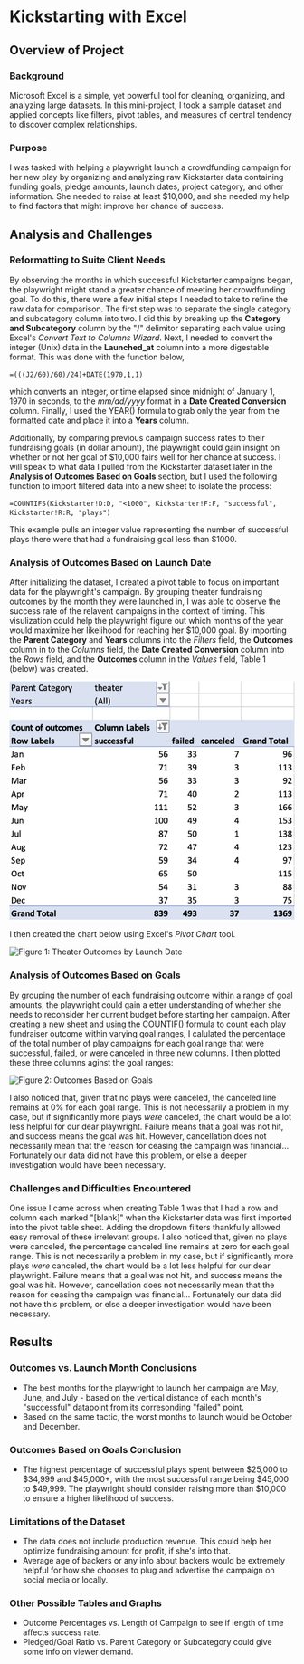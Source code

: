 # Kickstarting with Excel

## Overview of Project

### Background
Microsoft Excel is a simple, yet powerful tool for cleaning, organizing, and analyzing large datasets. In this mini-project, I took a sample dataset and applied concepts like filters, pivot tables, and measures of central tendency to discover complex relationships.

### Purpose
I was tasked with helping a playwright launch a crowdfunding campaign for her new play by organizing and analyzing raw Kickstarter data containing funding goals, pledge amounts, launch dates, project category, and other information. She needed to raise at least $10,000, and she needed my help to find factors that might improve her chance of success.

## Analysis and Challenges

### Reformatting to Suite Client Needs
By observing the months in which successful Kickstarter campaigns began, the playwright might stand a greater chance of meeting her crowdfunding goal. To do this, there were a few initial steps I needed to take to refine the raw data for comparison. The first step was to separate the single category and subcategory column into two. I did this by breaking up the **Category and Subcategory** column by the "/" delimitor separating each value using Excel's *Convert Text to Columns Wizard*. Next, I needed to convert the integer (Unix) data in the **Launched_at** column into a more digestable format. This was done with the function below,
```
=(((J2/60)/60)/24)+DATE(1970,1,1)
``` 
 which converts an integer, or time elapsed since midnight of January 1, 1970 in seconds, to the *mm/dd/yyyy* format in a **Date Created Conversion** column. Finally, I used the YEAR() formula to grab only the year from the formatted date and place it into a **Years** column.

 Additionally, by comparing previous campaign success rates to their fundraising goals (in dollar amount), the playwright could gain insight on whether or not her goal of $10,000 fairs well for her chance at success. I will speak to what data I pulled from the Kickstarter dataset later in the **Analysis of Outcomes Based on Goals** section, but I used the following function to import filtered data into a new sheet to isolate the process:
```
=COUNTIFS(Kickstarter!D:D, "<1000", Kickstarter!F:F, "successful", Kickstarter!R:R, "plays")
```
This example pulls an integer value representing the number of successful plays there were that had a fundraising goal less than $1000.

### Analysis of Outcomes Based on Launch Date
After initializing the dataset, I created a pivot table to focus on important data for the playwright's campaign. By grouping theater fundraising outcomes by the month they were launched in, I was able to observe the success rate of the relavent campaigns in the context of timing. This visulization could help the playwright figure out which months of the year would maximize her likelihood for reaching her $10,000 goal. By importing the **Parent Category** and **Years** columns into the *Filters* field, the **Outcomes** column in to the *Columns* field, the **Date Created Conversion** column into the *Rows* field, and the **Outcomes** column in the *Values* field, Table 1 (below) was created.

![Table 1: Theater Outcomes - Launch Date Pivot Table](Launch_Pivot.png)

I then created the chart below using Excel's *Pivot Chart* tool. 

![Figure 1: Theater Outcomes by Launch Date](Theater_Outcomes_by_Launch_Date.png)


### Analysis of Outcomes Based on Goals
By grouping the number of each fundraising outcome within a range of goal amounts, the playwright could gain a etter understanding of whether she needs to reconsider her current budget before starting her campaign. After creating a new sheet and using the COUNTIF() formula to count each play fundraiser outcome within varying goal ranges, I calulated the percentage of the total number of play campaigns for each goal range that were successful, failed, or were canceled in three new columns. I then plotted these three columns aginst the goal ranges:

![Figure 2: Outcomes Based on Goals](Outcomes_Based_on_Goals.png)

I also noticed that, given that no plays were canceled, the canceled line remains at 0% for each goal range. This is not necessarily a problem in my case, but if significantly more plays *were* canceled, the chart would be a lot less helpful for our dear playwright. Failure means that a goal was not hit, and success means the goal was hit. However, cancellation does not necessarily mean that the reason for ceasing the campaign was financial... Fortunately our data did not have this problem, or else a deeper investigation would have been necessary.


### Challenges and Difficulties Encountered
One issue I came across when creating Table 1 was that I had a row and column each marked "[blank]" when the Kickstarter data was first imported into the pivot table sheet. Adding the dropdown filters thankfully allowed easy removal of these irrelevant groups. I also noticed that, given no plays were canceled, the percentage canceled line remains at zero for each goal range. This is not necessarily a problem in my case, but if significantly more plays *were* canceled, the chart would be a lot less helpful for our dear playwright. Failure means that a goal was not hit, and success means the goal was hit. However, cancellation does not necessarily mean that the reason for ceasing the campaign was financial... Fortunately our data did not have this problem, or else a deeper investigation would have been necessary.

## Results

### Outcomes vs. Launch Month Conclusions
- The best months for the playwright to launch her campaign are May, June, and July - based on the vertical distance of each month's "successful" datapoint from its corresonding "failed" point.
- Based on the same tactic, the worst months to launch would be October and December.

### Outcomes Based on Goals Conclusion
- The highest percentage of successful plays spent between $25,000 to $34,999 and $45,000+, with the most successful range being $45,000 to $49,999. The playwright should consider raising more than $10,000 to ensure a higher likelihood of success.

### Limitations of the Dataset
- The data does not include production revenue. This could help her optimize fundraising amount for profit, if she's into that.
- Average age of backers or any info about backers would be extremely helpful for how she chooses to plug and advertise the campaign on social media or locally.

### Other Possible Tables and Graphs
- Outcome Percentages vs. Length of Campaign to see if length of time affects success rate.
- Pledged/Goal Ratio vs. Parent Category or Subcategory could give some info on viewer demand.
